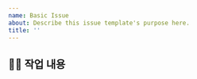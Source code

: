 ```yaml
---
name: Basic Issue
about: Describe this issue template's purpose here.
title: ''
---
```


## 👩‍💻 작업 내용

<!-- 문제 또는 요구사항 상세하게 작성 -->
